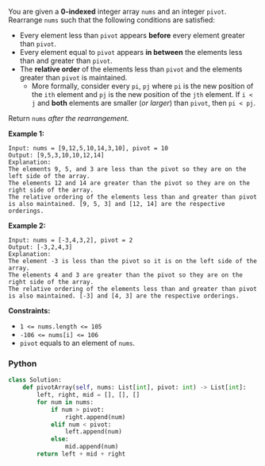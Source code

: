 You are given a  **0-indexed**  integer array  `nums`  and an integer  `pivot`. Rearrange  `nums`  such that the
following conditions are satisfied:

- Every element less than  `pivot`  appears  **before**  every element greater than  `pivot`.
- Every element equal to  `pivot`  appears  **in between**  the elements less than and greater than  `pivot`.
- The  **relative order**  of the elements less than  `pivot`  and the elements greater than  `pivot`  is maintained.
    - More formally, consider every  `pi`,  `pj`  where  `pi`  is the new position of the  `ith`  element and  `pj`  is
      the new position of the  `jth`  element. If  `i < j`  and  **both**  elements are smaller (_or larger_)
      than  `pivot`, then  `pi < pj`.

Return  `nums` _after the rearrangement._

**Example 1:**

```
Input: nums = [9,12,5,10,14,3,10], pivot = 10
Output: [9,5,3,10,10,12,14]
Explanation: 
The elements 9, 5, and 3 are less than the pivot so they are on the left side of the array.
The elements 12 and 14 are greater than the pivot so they are on the right side of the array.
The relative ordering of the elements less than and greater than pivot is also maintained. [9, 5, 3] and [12, 14] are the respective orderings.
```

**Example 2:**

```
Input: nums = [-3,4,3,2], pivot = 2
Output: [-3,2,4,3]
Explanation: 
The element -3 is less than the pivot so it is on the left side of the array.
The elements 4 and 3 are greater than the pivot so they are on the right side of the array.
The relative ordering of the elements less than and greater than pivot is also maintained. [-3] and [4, 3] are the respective orderings.
```

**Constraints:**

- `1 <= nums.length <= 105`
- `-106 <= nums[i] <= 106`
- `pivot`  equals to an element of  `nums`.

### Python

```python
class Solution:
    def pivotArray(self, nums: List[int], pivot: int) -> List[int]:
        left, right, mid = [], [], []
        for num in nums:
            if num > pivot:
                right.append(num)
            elif num < pivot:
                left.append(num)
            else:
                mid.append(num)
        return left + mid + right
```